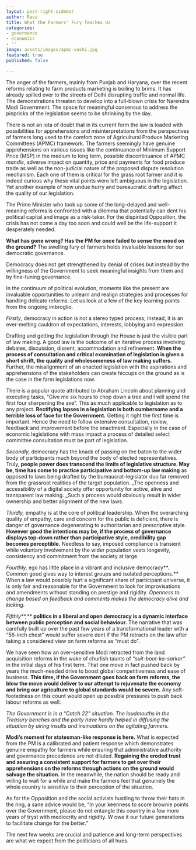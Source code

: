 ```yaml
---
layout: post-right-sidebar
author: Ravi
title: What the Farmers' Fury Teaches Us
categories:
- governance
- economics
- ''
image: assets/images/apmc-vashi.jpg
featured: true
published: false

---
```


The anger of the farmers, mainly from Punjab and Haryana, over the recent reforms relating to farm products marketing is boiling to brims. It has already spilled over to the streets of Delhi disrupting traffic and normal life. The demonstrations threaten to develop into a full-blown crisis for Narendra Modi Government. The space for meaningful consensus to address the pinpricks of the legislation seems to be shrinking by the day.

There is not an iota of doubt that in its current form the law is loaded with possibilities for apprehensions and misinterpretations from the perspectives of farmers long used to the comfort zone of Agricultural Produce Marketing Committees (APMC) framework. The farmers seemingly have genuine apprehensions on various issues like the continuance of Minimum Support Price (MSP) in the medium to long term, possible discontinuance of APMC _mandis_, adverse impact on quantity, price and payments for food produce trade as well as the non-judicial nature of the proposed dispute resolution mechanism. Each one of them is critical for the grass root farmer and it is indeed curious why these vital points were left ambiguous in the legislation. Yet another example of how undue hurry and bureaucratic drafting affect the quality of our legislation.

The Prime Minister who took up some of the long-delayed and well-meaning reforms is confronted with a dilemma that potentially can dent his political capital and image as a risk-taker. For the dispirited Opposition, the crisis has not come a day too soon and could well be the life-support it desperately needed.

**What has gone wrong? Has the PM for once failed to sense the mood on the ground?** The swelling fury of farmers holds invaluable lessons for our democratic governance.

Democracy does not get strengthened by denial of crises but instead by the willingness of the Government to seek meaningful insights from them and by fine-tuning governance.

In the continuum of political evolution, moments like the present are invaluable opportunities to unlearn and realign strategies and processes for handling delicate reforms. Let us look at a few of the key learning points from the ongoing imbroglio.

_Firstly_, democracy in action is not a stereo typed process; instead, it is an ever-melting cauldron of expectations, interests, lobbying and expression.

Drafting and getting the legislation through the House is just the visible part of law making. A good law is the outcome of an iterative process involving debates, discussion, dissent, accommodation and refinement. **When the process of consultation and critical examination of legislation is given a short shrift, the quality and wholesomeness of law making suffers.** Further, the misalignment of an enacted legislation with the aspirations and apprehensions of the stakeholders can create hiccups on the ground as is the case in the farm legislations now.

There is a popular quote attributed to Abraham Lincoln about planning and executing tasks, “Give me six hours to chop down a tree and I will spend the first four sharpening the axe”. This as much applicable to legislation as to any project. **Rectifying lapses in a legislation is both cumbersome and a terrible loss of face for the Government.** Getting it right the first time is important. Hence the need to follow extensive consultation, review, feedback and improvement before the enactment. Especially in the case of economic legislations with mass impact a process of detailed select committee consultation must be part of legislation.

_Secondly,_ democracy has the knack of passing on the baton to the wider body of participants much beyond the body of elected representatives. Truly, **people power does transcend the limits of legislative structure. May be, time has come to practice participative and bottom-up law making** as opposed to laws being drafted by the bureaucrat-legislator duo far removed from the grassroot realities of the target population. _The openness and accessibility of a digital society offer opportunity for active, alive and transparent law making. _Such a process would obviously result in wider ownership and better alignment of the new laws.

_Thirdly,_ empathy is at the core of political leadership. When the overarching quality of empathy, care and concern for the public is deficient, there is danger of governance degenerating to authoritarian and prescriptive style. **However good the intentions may be, if the process of governance displays top-down rather than participative style, credibility gap becomes perceptible.** Needless to say, imposed compliance is transient while voluntary involvement by the wider population vests longevity, consistency and commitment from the society at large.

_Fourthly,_ ego has little place in a vibrant and inclusive democracy**. Common good gives way to interest groups and isolated perceptions.** When a law would possibly hurt a significant share of participant universe, it is only fair and reasonable for the Government to look for improvisations and amendments without standing on prestige and rigidity. _Openness to change based on feedback and comments makes the democracy alive and kicking._

_Fifthly**,**_ **politics in a liberal and open democracy is a dynamic interface between public perception and social behaviour.** The narrative that was carefully built up over the past few years of a transformational leader with a “56-inch chest” would suffer severe dent if the PM retracts on the law after taking a considered view on farm reforms as “must do”.

We have seen how an over-sensitive Modi retracted from the land acquisition reforms in the wake of churlish taunts of _“suit-boot-ka-sarkar”_ in the initial days of his first term. That one move in fact pushed back by years the much-needed drive to boost global competitiveness and ease of business. **This time, if the Government goes back on farm reforms, the blow the move would deliver to our attempt to rejuvenate the economy and bring our agriculture to global standards would be severe.** Any soft-footedness on this count would open up possible pressures to push back labour reforms as well.

_The Government is in a “Catch 22” situation. The loudmouths in the Treasury benches and the party have hardly helped in diffusing the situation by airing insults and insinuations on the agitating farmers._

**Modi’s moment for statesman-like response is here.** What is expected from the PM is a calibrated and patient response which demonstrates genuine empathy for farmers while ensuring that administrative authority and governance precedence are not diluted. **Regaining the eroded trust and assuring a consistent support for farmers to get over their apprehensions on the reforms through actions on the ground would salvage the situation.** In the meanwhile, the nation should be ready and willing to wait for a while and make the farmers feel that genuinely the whole country is sensitive to their perception of the situation.

As for the Opposition and the social activists hustling to throw their hats in the ring, a sane advice would be, “In your keenness to score brownie points over the Government, please do not entangle this country in a few more years of tryst with mediocrity and rigidity. W owe it our future generations to facilitate change for the better.”

The next few weeks are crucial and patience and long-term perspectives are what we expect from the politicians of all hues.